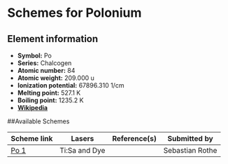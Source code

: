 # Schemes for Polonium

## Element information

- **Symbol:** Po
- **Series:** Chalcogen
- **Atomic number:** 84
- **Atomic weight:** 209.000 u
- **Ionization potential:** 67896.310 1/cm
- **Melting point:** 527.1 K
- **Boiling point:** 1235.2 K
- [**Wikipedia**](https://en.wikipedia.org/wiki/Polonium)

##Available Schemes

|       Scheme link       |    Lasers     | Reference(s) |  Submitted by   |
| ----------------------- | ------------- | ------------ | --------------- |
| [Po 1](../po/po-001.md) | Ti:Sa and Dye |              | Sebastian Rothe |

